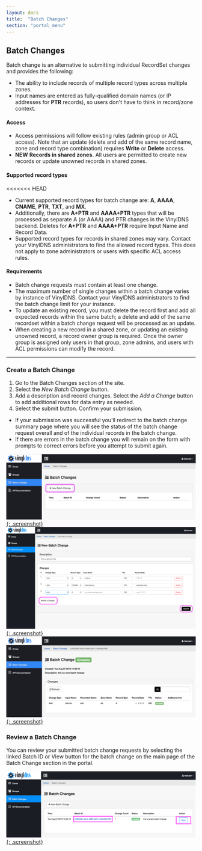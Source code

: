 ```yaml
---
layout: docs
title:  "Batch Changes"
section: "portal_menu"
---
```


## Batch Changes
Batch change is an alternative to submitting individual RecordSet changes and provides the following:

* The ability to include records of multiple record types across multiple zones.
* Input names are entered as fully-qualified domain names (or IP addresses for **PTR** records), so users don't have to think in record/zone context.

#### Access
* Access permissions will follow existing rules (admin group or ACL access). Note that an update (delete and add of the same record name, zone and record type combination) requires **Write** or **Delete** access.
* <span class="important">**NEW**</span> **Records in shared zones.** All users are permitted to create new records or update unowned records in shared zones.

#### Supported record types
<<<<<<< HEAD
* Current supported record types for batch change are: **A**, **AAAA**, **CNAME**, **PTR**, **TXT**, and **MX**.
* Additionally, there are **A+PTR** and **AAAA+PTR** types that will be processed as separate A (or AAAA) and PTR changes in the VinylDNS backend. Deletes for **A+PTR** and **AAAA+PTR** require Input Name and Record Data.
* Supported record types for records in shared zones may vary.
Contact your VinylDNS administrators to find the allowed record types.
This does not apply to zone administrators or users with specific ACL access rules.

#### Requirements
* Batch change requests must contain at least one change.
* The maximum number of single changes within a batch change varies by instance of VinylDNS. Contact your VinylDNS administrators to find the batch change limit for your instance.
* To update an existing record, you must delete the record first and add all expected records within the same batch; a delete and add of the same recordset within a batch change request will be processed as an update.
* When creating a new record in a shared zone, or updating an existing unowned record, a record owner group is required. Once the owner group is assigned only users in that group, zone admins, and users with ACL permissions can modify the record.

---
### Create a Batch Change
1. Go to the Batch Changes section of the site.
1. Select the *New Batch Change* button.
1. Add a description and record changes. Select the *Add a Change* button to add additional rows for data entry as needed.
1. Select the submit button. Confirm your submission.
 - If your submission was successful you'll redirect to the batch change summary page where you will see the status of the batch change request overall and of the individual records in the batch change.
 - If there are errors in the batch change you will remain on the form with prompts to correct errors before you attempt to submit again.

[![Batch change main page screenshot](../img/portal/batch-change-main-annotated.png){: .screenshot}](../img/portal/batch-change-main-annotated.png)
[![New batch change form screenshot](../img/portal/batch-change-new-annotated.png){: .screenshot}](../img/portal/batch-change-new-annotated.png)
[![Submitted batch change screenshot](../img/portal/batch-change-summary.png){: .screenshot}](../img/portal/batch-change-summary.png)

### Review a Batch Change
You can review your submitted batch change requests by selecting the linked Batch ID or View button for the batch change on the main page of the Batch Change section in the portal.

[![List of batch change requests screenshot](../img/portal/batch-change-list-annotated.png){: .screenshot}](../img/portal/batch-change-annotated.png)
